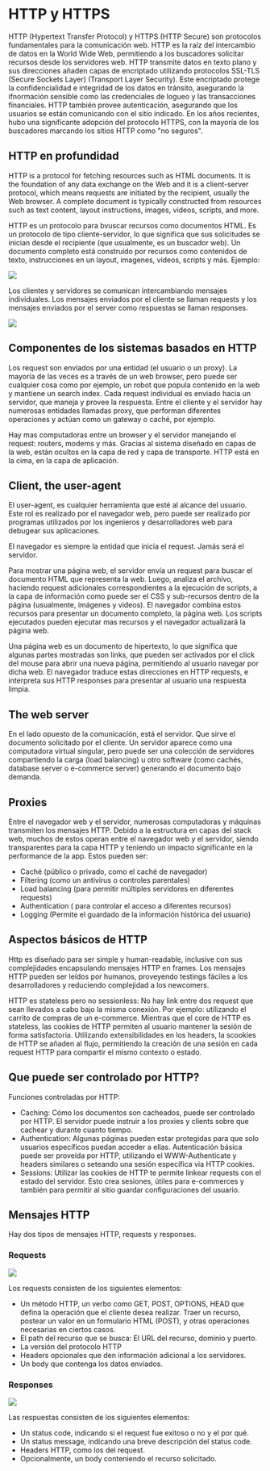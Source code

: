 # HTTP y HTTPS

HTTP (Hypertext Transfer Protocol) y HTTPS (HTTP Secure) son protocolos fundamentales para la comunicación web. HTTP es la raíz del intercambio de datos en la World Wide Web, permitiendo a los buscadores solicitar recursos desde los servidores web. HTTP transmite datos en texto plano y sus direcciones añaden capas de encriptado utilizando protocolos SSL-TLS (Secure Sockets Layer) (Transport Layer Security). Este encriptado protege la confidencialidad e integridad de los datos en tránsito, asegurando la ifnormación sensible como las credenciales de logueo y las transacciones financiales. HTTP también provee autenticación, asegurando que los usuarios se están comunicando con el sitio indicado. En los años recientes, hubo una significante adopción del protocolo HTTPS, con la mayoría de los buscadores marcando los sitios HTTP como "no seguros". 


## HTTP en profundidad
HTTP is a protocol for fetching resources such as HTML documents. It is the foundation of any data exchange on the Web and it is a client-server protocol, which means requests are initiated by the recipient, usually the Web browser. A complete document is typically constructed from resources such as text content, layout instructions, images, videos, scripts, and more.

HTTP es un protocolo para bvuscar recursos como documentos HTML. Es un protocolo de tipo cliente-servidor, lo que significa que sus solicitudes se inician desde el recipiente (que usualmente, es un buscador web). Un documento completo está construído por recursos como contenidos de texto, instrucciones en un layout, imagenes, videos, scripts y más. Ejemplo:

<img src="https://mdn.github.io/shared-assets/images/diagrams/http/overview/fetching-a-page.svg"/>

Los clientes y servidores se comunican intercambiando mensajes individuales. Los mensajes enviados por el cliente se llaman requests y los mensajes enviados por el server como respuestas se llaman responses.

<img src="https://mdn.github.io/shared-assets/images/diagrams/http/overview/http-layers.svg"/>

## Componentes de los sistemas basados en HTTP

Los request son enviados por una entidad (el usuario o un proxy). La mayoría de las veces es a través de un web browser, pero puede ser cualquier cosa como por ejemplo, un robot que popula contenido en la web y mantiene un search index. Cada request individual es enviado hacia un servidor, que maneja y provee la respuesta. Entre el cliente y el servidor hay numerosas entidades llamadas proxy, que performan diferentes operaciones y actúan como un gateway o caché, por ejemplo.

Hay mas computadoras entre un browser y el servidor manejando el request: routers, modems y más. Gracias al sistema diseñado en capas de la web, están ocultos en la capa de red y capa de transporte. HTTP está en la cima, en la capa de aplicación. 

## Client, the user-agent

El user-agent, es cualquier herramienta que esté al alcance del usuario. Este rol es realizado por el navegador web, pero puede ser realizado por programas utilizados por los ingenieros y desarrolladores web para debugear sus aplicaciones.

El navegador es siempre la entidad que inicia el request. Jamás será el servidor.

Para mostrar una página web, el servidor envía un request para buscar el documento HTML que representa la web. Luego, analiza el archivo, haciendo request adicionales correspondientes a la ejecución de scripts, a la capa de información como puede ser el CSS y sub-recursos dentro de la página (usualmente, imágenes y videos). El navegador combina estos recursos para presentar un documento completo, la página web. Los scripts ejecutados pueden ejecutar mas recursos y el navegador actualizará la página web.

Una página web es un documento de hipertexto, lo que significa que algunas partes mostradas son links, que pueden ser activados por el click del mouse para abrir una nueva página, permitiendo al usuario navegar por dicha web. El navegador traduce estas direcciones en HTTP requests, e interpreta sus HTTP responses para presentar al usuario una respuesta limpia.

## The web server

En el lado opuesto de la comunicación, está el servidor. Que sirve el documento solicitado por el cliente. Un servidor aparece como una computadora virtual singular, pero puede ser una colección de servidores compartiendo la carga (load balancing) u otro software (como cachés, database server o e-commerce server) generando el documento bajo demanda.

## Proxies

Entre el navegador web y el servidor, numerosas computadoras y máquinas transmiten los mensajes HTTP. Debido a la estructura en capas del stack web, muchos de estos operan entre el navegador web y el servidor, siendo transparentes para la capa HTTP y teniendo un impacto significante en la performance de la app. Estos pueden ser:

- Caché (público o privado, como el caché de navegador)
- Filtering (como un antivirus o controles parentales)
- Load balancing (para permitir múltiples servidores en diferentes requests)
- Authentication ( para controlar el acceso a diferentes recursos)
- Logging (Permite el guardado de la información histórica del usuario)

## Aspectos básicos de HTTP

Http es diseñado para ser simple y human-readable, inclusive con sus complejidades encapsulando mensajes HTTP en frames. Los mensajes HTTP pueden ser leídos por humanos, proveyendo testings fáciles a los desarrolladores y reduciendo complejidad a los newcomers.

HTTP es stateless pero no sessionless: No hay link entre dos request que sean llevados a cabo bajo la misma conexión. Por ejemplo: utilizando el carrito de compras de un e-commerce. Mientras que el core de HTTP es stateless, las cookies de HTTP permiten al usuario mantener la sesión de forma satisfactoria. Utilizando extensibilidades en los headers, la scookies de HTTP se añaden al flujo, permitiendo la creación de una sesión en cada request HTTP para compartir el mismo contexto o estado.

## Que puede ser controlado por HTTP?

Funciones controladas por HTTP:

- Caching: Cómo los documentos son cacheados, puede ser controlado por HTTP. El servidor puede instruir a los proxies y clients sobre que cachear y durante cuanto tiempo.
- Authentication: Algunas páginas pueden estar protegidas para que solo usuarios específicos puedan acceder a ellas. Autenticación básica puede ser proveída por HTTP, utilizando el WWW-Authenticate y headers similares o seteando una sesión específica via HTTP cookies.
- Sessions: Utilizar las cookies de HTTP te permite linkear requests con el estado del servidor. Esto crea sesiones, útiles para e-commerces y también para permitir al sitio guardar configuraciones del usuario.

## Mensajes HTTP

Hay dos tipos de mensajes HTTP, requests y responses.

### Requests

<img src="https://mdn.github.io/shared-assets/images/diagrams/http/overview/http-request.svg"/>

Los requests consisten de los siguientes elementos:

- Un método HTTP, un verbo como GET, POST, OPTIONS, HEAD que defina la operación que el cliente desea realizar. Traer un recurso, postear un valor en un formulario HTML (POST), y otras operaciones necesarias en ciertos casos.
- El path del recurso que se busca: El URL del recurso, dominio y puerto.
- La versión del protocolo HTTP
- Headers opcionales que den información adicional a los servidores.
- Un body que contenga los datos enviados.

### Responses

<img src="https://mdn.github.io/shared-assets/images/diagrams/http/overview/http-response.svg"/>

Las respuestas consisten de los siguientes elementos:

- Un status code, indicando si el request fue exitoso o no y el por qué.
- Un status message, indicando una breve descripción del status code.
- Headers HTTP, como los del request.
- Opcionalmente, un body conteniendo el recurso solicitado.



